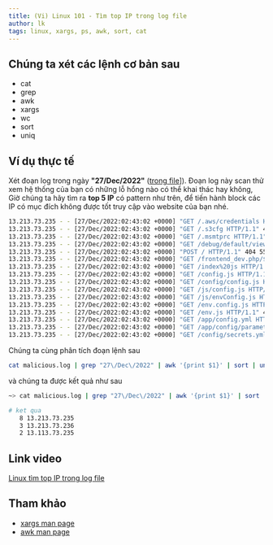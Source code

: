 ```yaml
---
title: (Vi) Linux 101 - Tìm top IP trong log file
author: lk
tags: linux, xargs, ps, awk, sort, cat
---
```


## Chúng ta xét các lệnh cơ bản sau

- cat
- grep
- awk
- xargs
- wc
- sort
- uniq

## Ví dụ thực tế 

Xét đoạn log trong ngày **"27/Dec/2022"** ([trong file](https://github.com/ahaxu/ahaxu.github.io/blob/main/sample-files/malicious.log)]).
Đoạn log này scan thử xem hệ thống của bạn có những lỗ hổng nào có thể khai thác hay không, 
Giờ chúng ta hãy tìm ra **top 5 IP** có pattern như trên, để tiến hành block các IP có mục đích không được tốt truy cập vào website của bạn nhé.

```bash
13.213.73.235 - - [27/Dec/2022:02:43:02 +0000] "GET /.aws/credentials HTTP/1.1" 404 555 "-" "Mozilla/5.0 (Windows NT 10.0; Win64; x64) AppleWebKit/537.36 (KHTML, like Gecko) Chrome/42.0.2311.135 Safari/537.36 Edge/12.246" "-"
13.213.73.235 - - [27/Dec/2022:02:43:02 +0000] "GET /.s3cfg HTTP/1.1" 404 555 "-" "Mozilla/5.0 (Windows NT 10.0; Win64; x64) AppleWebKit/537.36 (KHTML, like Gecko) Chrome/42.0.2311.135 Safari/537.36 Edge/12.246" "-"
13.213.73.235 - - [27/Dec/2022:02:43:02 +0000] "GET /.msmtprc HTTP/1.1" 404 555 "-" "Mozilla/5.0 (Windows NT 10.0; Win64; x64) AppleWebKit/537.36 (KHTML, like Gecko) Chrome/42.0.2311.135 Safari/537.36 Edge/12.246" "-"
13.213.73.235 - - [27/Dec/2022:02:43:02 +0000] "GET /debug/default/view?panel=config HTTP/1.1" 404 555 "-" "Mozilla/5.0 (Windows NT 10.0; Win64; x64) AppleWebKit/537.36 (KHTML, like Gecko) Chrome/42.0.2311.135 Safari/537.36 Edge/12.246" "-"
13.213.73.235 - - [27/Dec/2022:02:43:02 +0000] "POST / HTTP/1.1" 404 555 "-" "Mozilla/5.0 (Windows NT 10.0; Win64; x64) AppleWebKit/537.36 (KHTML, like Gecko) Chrome/42.0.2311.135 Safari/537.36 Edge/12.246" "-"
13.213.73.235 - - [27/Dec/2022:02:43:02 +0000] "GET /frontend_dev.php/$ HTTP/1.1" 404 555 "-" "Mozilla/5.0 (Windows NT 10.0; Win64; x64) AppleWebKit/537.36 (KHTML, like Gecko) Chrome/42.0.2311.135 Safari/537.36 Edge/12.246" "-"
13.213.73.235 - - [27/Dec/2022:02:43:02 +0000] "GET /index%20js HTTP/1.1" 404 555 "-" "Mozilla/5.0 (Windows NT 10.0; Win64; x64) AppleWebKit/537.36 (KHTML, like Gecko) Chrome/42.0.2311.135 Safari/537.36 Edge/12.246" "-"
13.213.73.235 - - [27/Dec/2022:02:43:02 +0000] "GET /config.js HTTP/1.1" 404 555 "-" "Mozilla/5.0 (Windows NT 10.0; Win64; x64) AppleWebKit/537.36 (KHTML, like Gecko) Chrome/42.0.2311.135 Safari/537.36 Edge/12.246" "-"
13.213.73.235 - - [27/Dec/2022:02:43:02 +0000] "GET /config/config.js HTTP/1.1" 404 555 "-" "Mozilla/5.0 (Windows NT 10.0; Win64; x64) AppleWebKit/537.36 (KHTML, like Gecko) Chrome/42.0.2311.135 Safari/537.36 Edge/12.246" "-"
13.213.73.235 - - [27/Dec/2022:02:43:02 +0000] "GET /js/config.js HTTP/1.1" 404 555 "-" "Mozilla/5.0 (Windows NT 10.0; Win64; x64) AppleWebKit/537.36 (KHTML, like Gecko) Chrome/42.0.2311.135 Safari/537.36 Edge/12.246" "-"
13.213.73.235 - - [27/Dec/2022:02:43:02 +0000] "GET /js/envConfig.js HTTP/1.1" 404 555 "-" "Mozilla/5.0 (Windows NT 10.0; Win64; x64) AppleWebKit/537.36 (KHTML, like Gecko) Chrome/42.0.2311.135 Safari/537.36 Edge/12.246" "-"
13.213.73.235 - - [27/Dec/2022:02:43:02 +0000] "GET /env.config.js HTTP/1.1" 404 555 "-" "Mozilla/5.0 (Windows NT 10.0; Win64; x64) AppleWebKit/537.36 (KHTML, like Gecko) Chrome/42.0.2311.135 Safari/537.36 Edge/12.246" "-"
13.213.73.235 - - [27/Dec/2022:02:43:02 +0000] "GET /env.js HTTP/1.1" 404 555 "-" "Mozilla/5.0 (Windows NT 10.0; Win64; x64) AppleWebKit/537.36 (KHTML, like Gecko) Chrome/42.0.2311.135 Safari/537.36 Edge/12.246" "-"
13.213.73.235 - - [27/Dec/2022:02:43:02 +0000] "GET /app/config.yml HTTP/1.1" 404 555 "-" "Mozilla/5.0 (Windows NT 10.0; Win64; x64) AppleWebKit/537.36 (KHTML, like Gecko) Chrome/42.0.2311.135 Safari/537.36 Edge/12.246" "-"
13.213.73.235 - - [27/Dec/2022:02:43:02 +0000] "GET /app/config/parameters.yml HTTP/1.1" 404 555 "-" "Mozilla/5.0 (Windows NT 10.0; Win64; x64) AppleWebKit/537.36 (KHTML, like Gecko) Chrome/42.0.2311.135 Safari/537.36 Edge/12.246" "-"
13.213.73.235 - - [27/Dec/2022:02:43:02 +0000] "GET /config/secrets.yml HTTP/1.1" 404 555 "-" "Mozilla/5.0 (Windows NT 10.0; Win64; x64) AppleWebKit/537.36 (KHTML, like Gecko) Chrome/42.0.2311.135 Safari/537.36 Edge/12.246" "-"
```

Chúng ta cùng phân tích đoạn lệnh sau
```bash
cat malicious.log | grep "27\/Dec\/2022" | awk '{print $1}' | sort | uniq -c | sort -k1 -n
```

và chúng ta được kết quả như sau
```bash
~> cat malicious.log | grep "27\/Dec\/2022" | awk '{print $1}' | sort | uniq -c | sort -k1 -r | head -n3

# ket qua 
   8 13.213.73.235
   3 13.213.73.236
   2 13.113.73.235
```

## Link video

[Linux tìm top IP trong log file](https://youtu.be/Vuu0t5pB2No)

## Tham khảo

- [xargs man page](https://man7.org/linux/man-pages/man1/xargs.1.html)
- [awk man page](https://man7.org/linux/man-pages/man1/awk.1p.html)
